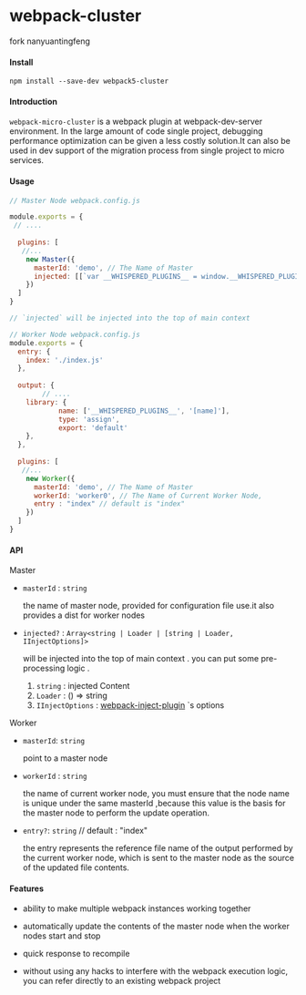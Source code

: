 # webpack-cluster

fork nanyuantingfeng 

#### Install

```npm
npm install --save-dev webpack5-cluster
```



#### Introduction

`webpack-micro-cluster` is a webpack plugin at webpack-dev-server environment. In the large amount of code single project, debugging performance optimization can be given a less costly solution.It can also be used in dev support of the migration process from single project to micro services.



#### Usage

```js
// Master Node webpack.config.js

module.exports = {
 // ....
  
  plugins: [
   //...
    new Master({
      masterId: 'demo', // The Name of Master
      injected: [[`var __WHISPERED_PLUGINS__ = window.__WHISPERED_PLUGINS__ = window.__WHISPERED_PLUGINS__ || {};`]]
    })
  ]
}

// `injected` will be injected into the top of main context 

// Worker Node webpack.config.js
module.exports = {
  entry: {
    index: './index.js'
  },
  
  output: {
 		// ....
    library: {
            name: ['__WHISPERED_PLUGINS__', '[name]'],
            type: 'assign',
            export: 'default'
    },
  },
  
  plugins: [
   //...
    new Worker({
      masterId: 'demo', // The Name of Master
      workerId: 'worker0', // The Name of Current Worker Node,
      entry : "index" // default is "index" 
    })
  ]
}

```



#### API

Master

  * `masterId` : `string`   

     the name of master node, provided for configuration file use.it also provides a dist for worker nodes

*  `injected?` : `Array<string | Loader | [string | Loader, IInjectOptions]>`

     will be injected into the top of main context . you can put some pre-processing logic .
        
     1. `string` : injected Content
     2. `Loader` :  () => string
     3. `IInjectOptions` :  [webpack-inject-plugin](https://github.com/adierkens/webpack-inject-plugin) \`s options
    



Worker 

 * `masterId`: `string`   

   point to a master node

*  `workerId` : `string`

   the name of current worker node, you must ensure that the node name is unique under the same masterId ,because this value is the basis for the master node to perform the update operation.

*  `entry?`: `string`  // default : "index"

   the entry represents the reference file name of the output performed by the current worker node, which is sent to the master node as the source of the updated file contents.









#### Features

* ability to make multiple webpack instances working together

* automatically update the contents of the master node when the worker nodes start and stop

* quick response to recompile

* without using any hacks to interfere with the webpack execution logic, you can refer directly to an existing webpack project

   
  
